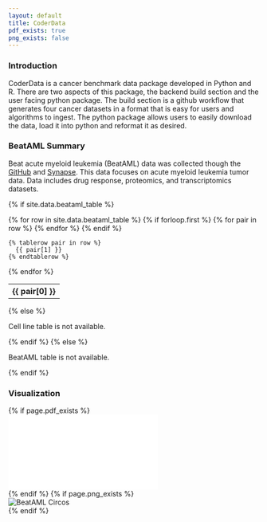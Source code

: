 ```yaml
---
layout: default
title: CoderData
pdf_exists: true
png_exists: false
---
```


<link rel="stylesheet" href="assets/css/style.css">


### Introduction
CoderData is a cancer benchmark data package developed in Python and R. 
There are two aspects of this package, the backend build section and the user facing python package.
The build section is a github workflow that generates four cancer datasets in a format that is easy for users and algorithms to ingest. 
The python package allows users to easily download the data, load it into python and reformat it as desired.

### BeatAML Summary

Beat acute myeloid leukemia (BeatAML) data was collected though the [GitHub](https://biodev.github.io/BeatAML2/) and [Synapse](https://www.synapse.org/#!Synapse:syn24171150).
This data focuses on acute myeloid leukemia tumor data. Data includes drug response, proteomics, and transcriptomics datasets.


{% if site.data.beataml_table %}
<table>
  {% for row in site.data.beataml_table %}
    {% if forloop.first %}
    <tr>
      {% for pair in row %}
        <th>{{ pair[0] }}</th>
      {% endfor %}
    </tr>
    {% endif %}

    {% tablerow pair in row %}
      {{ pair[1] }}
    {% endtablerow %}
  {% endfor %}
</table>
{% else %}
<p>Cell line table is not available.</p>
{% endif %}
{% else %}
<p>BeatAML table is not available.</p>
{% endif %}


### Visualization

<div class="flex-container"> 
    {% if page.pdf_exists %}
    <div class="flex-item">
        <embed src="{{ 'assets/stats/Fig2_BeatAML.pdf' | relative_url }}" type="application/pdf" />
    </div>
    {% endif %}
    {% if page.png_exists %}
    <div class="flex-item">
        <img src="{{ 'assets/stats/beataml_circos.png' | relative_url }}" alt="BeatAML Circos" />
    </div>
    {% endif %}
</div>